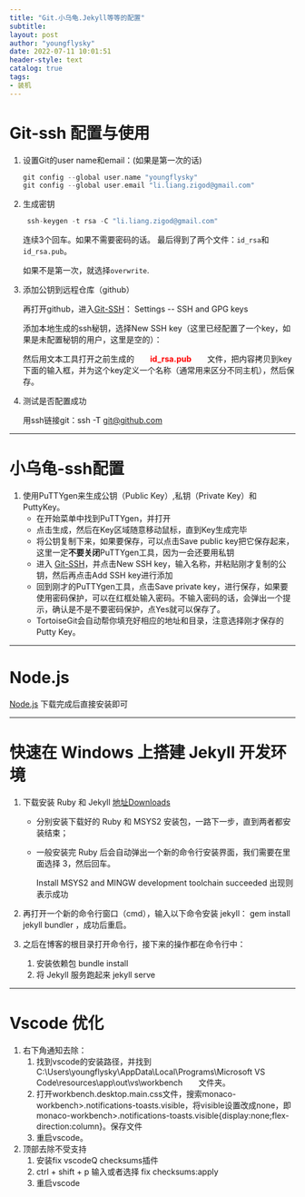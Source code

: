 ```yaml
---
title: "Git.小乌龟.Jekyll等等的配置"
subtitle:
layout: post
author: "youngflysky"
date: 2022-07-11 10:01:51
header-style: text
catalog: true
tags:
- 装机
---
```


>

# Git-ssh 配置与使用

1. 设置Git的user name和email：(如果是第一次的话)

   ```cpp
   git config --global user.name "youngflysky"
   git config --global user.email "li.liang.zigod@gmail.com"
   ```

2. 生成密钥

   ```cpp
    ssh-keygen -t rsa -C "li.liang.zigod@gmail.com"
   ```

   连续3个回车。如果不需要密码的话。
   最后得到了两个文件：`id_rsa`和`id_rsa.pub`。

   如果不是第一次，就选择`overwrite`.

3. 添加公钥到远程仓库（github）

   再打开github，进入[Git-SSH](https://github.com/settings/keys)： Settings -- SSH and GPG keys

   添加本地生成的ssh秘钥，选择New SSH key（这里已经配置了一个key，如果是未配置秘钥的用户，这里是空的）：

   然后用文本工具打开之前生成的　　<strong style="color:#ff0000;">id_rsa.pub</strong>　　文件，把内容拷贝到key下面的输入框，并为这个key定义一个名称（通常用来区分不同主机），然后保存。
   
4. 测试是否配置成功

   用ssh链接git：ssh -T [git@github.com](mailto:git@github.com)

---

# 小乌龟-ssh配置

1. 使用PuTTYgen来生成公钥（Public Key）,私钥（Private Key）和PuttyKey。
   - 在开始菜单中找到PuTTYgen，并打开
   - 点击生成，然后在Key区域随意移动鼠标，直到Key生成完毕
   - 将公钥复制下来，如果要保存，可以点击Save public key把它保存起来，这里一定**不要关闭**PuTTYgen工具，因为一会还要用私钥
   - 进入 [Git-SSH](https://github.com/settings/keys)，并点击New SSH key，输入名称，并粘贴刚才复制的公钥，然后再点击Add SSH key进行添加
   - 回到刚才的PuTTYgen工具，点击Save private key，进行保存，如果要使用密码保护，可以在红框处输入密码。不输入密码的话，会弹出一个提示，确认是不是不要密码保护，点Yes就可以保存了。
   - TortoiseGit会自动帮你填充好相应的地址和目录，注意选择刚才保存的Putty Key。

---

# Node.js

[Node.js](https://nodejs.org/zh-cn/download/) 下载完成后直接安装即可



---

# 快速在 Windows 上搭建 Jekyll 开发环境

1. 下载安装 Ruby 和 Jekyll [地址Downloads](https://rubyinstaller.org/downloads/)

   - 分别安装下载好的 Ruby 和 MSYS2 安装包，一路下一步，直到两者都安装结束；

   - 一般安装完 Ruby 后会自动弹出一个新的命令行安装界面，我们需要在里面选择 3，然后回车。

     Install MSYS2 and MINGW development toolchain succeeded 出现则表示成功

2. 再打开一个新的命令行窗口（cmd），输入以下命令安装 jekyll：     gem install jekyll bundler ，成功后重启。

3. 之后在博客的根目录打开命令行，接下来的操作都在命令行中：

   1. 安装依赖包     bundle install
   2. 将 Jekyll 服务跑起来     jekyll serve

---

# Vscode 优化

1. 右下角通知去除：
   1. 找到vscode的安装路径，并找到　　C:\Users\youngflysky\AppData\Local\Programs\Microsoft VS Code\resources\app\out\vs\workbench　　文件夹。
   2. 打开workbench.desktop.main.css文件，搜索monaco-workbench>.notifications-toasts.visible，将visible设置改成none，即monaco-workbench>.notifications-toasts.visible{display:none;flex-direction:column}。保存文件
   3. 重启vscode。
2. 顶部去除不受支持
   1. 安装fix vscodeQ checksums插件
   2.  ctrl + shift + p 输入或者选择 fix checksums:apply
   3. 重启vscode